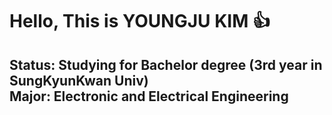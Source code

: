 <h1> Hello, This is YOUNGJU KIM 👍 </h1>

<h2>
  Status: Studying for Bachelor degree (3rd year in SungKyunKwan Univ)
  <br/>  
  Major: Electronic and Electrical Engineering
</h2>
